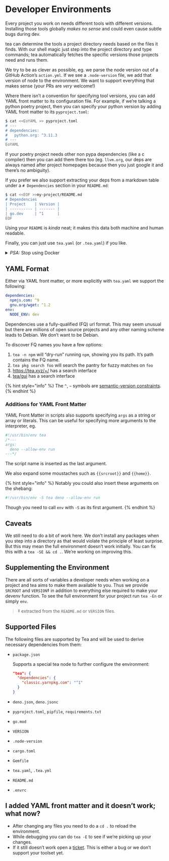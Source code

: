 # Developer Environments

Every project you work on needs different tools with different versions.
Installing those tools globally *makes no sense* and could even cause subtle
bugs during dev.

tea can determine the tools a project directory needs based on the files it
finds. With our shell magic just step into the project directory
and type commands; tea automatically fetches the specific versions those
projects need and runs them.

We try to be as clever as possible, eg. we parse the node version out of
a GitHub Action’s `action.yml`. If we see a `.node-version` file, we add that
version of node to the environment. We want to support everything that makes
sense (your PRs are *very* welcome!)

Where there isn’t a convention for specifying tool versions, you can add
YAML front matter to its configuration file. For example, if we’re
talking a python poetry project, then you can specify your python version by
adding YAML front matter to its `pyproject.toml`:

```sh
$ cat <<EoYAML >> pyproject.toml
# ---
# dependencies:
#   python.org: ^3.11.3
# ---
EoYAML
```

If your poetry project needs other non pypa dependencies (like a c compiler)
then you can add them there too (eg. `llvm.org`, our deps are always named
after project homepages because then you just google it and there’s no
ambiguity).

If you prefer we also support extracting your deps from a markdown table
under a `# Dependencies` section in your `README.md`:

```sh
$ cat <<EOF >>my-project/README.md
# Dependencies
| Project    | Version |
| ---------- | ------- |
| go.dev     | ^1      |
EOF
```

Using your `README` is *kinda* neat; it makes this data both machine and human
readable.

Finally, you can just use `tea.yaml` (or `.tea.yaml`) if you like.

<details><summary><i>PSA:</i> Stop using Docker</summary><br>

Docker is great for deployment and cross compilation, but… let’s face it: it
sucks for dev.

*Docker stifles builders*.
It constricts you; you’re immalleable; tech marches onwards but your docker
container remains immobile. *Nobody knows how to use `docker`*. Once that
`Dockerfile` is set up, nobody dares touch it.

And let’s face it, getting your personal dev and debug tools working inside
that image is incredibly frustrating. Why limit your potential?

Keep deploying with Docker, but use tea to develop.

Then when you do deploy you may as well install those deps with tea.

Frankly, tea is properly versioned (unlike system packagers) so with tea your
deployments actually remain *more* stable.
</details>


## YAML Format

Either via YAML front matter, or more explicitly with `tea.yaml` we support
the following:

```yaml
dependencies:
  npmjs.com: ^9
  gnu.org/wget: ^1.2
env:
  NODE_ENV: dev
```

Dependencies use a fully-qualified (FQ) url format. This may seem unusual but there
are millions of open source projects and any other naming scheme leads to
Debian. We don’t want to be Debian.

To discover FQ names you have a few options:

1. `tea -n npm` will “dry-run” running `npm`, showing you its path. It’s path contains the FQ name.
2. `tea pkg search foo` will search the pantry for fuzzy matches on `foo`
3. https://tea.xyz/+/ has a search interface
4. [tea/gui](https://tea.xyz/gui/) has a search interface

{% hint style="info" %}
The `^`, `~` symbols are [semantic-version constraints](https://devhints.io/semver).
{% endhint %}

### Additions for YAML Front Matter

YAML Front Matter in scripts also supports specifying `args` as a string or
array or literals. This can be useful for specifying more arguments to the
interpreter, eg.

```js
#!/usr/bin/env tea
/*---
args:
  deno --allow-env run
---*/
```

The script name is inserted as the last argument.

We also expand some moustaches such as `{{srcroot}}` and `{{home}}`.

{% hint style="info" %}
Notably you could also insert these arguments on the shebang:

```sh
#!/usr/bin/env -S tea deno --allow-env run
```

Though you need to call `env` with `-S` as its first argument.
{% endhint %}


## Caveats

We still need to do a bit of work here. We don’t install any packages when
you step into a directory as that would violate the principle of least
surprise. But this may mean the full environment doesn’t work initially.
You can fix this with a `tea -SE && cd .`. We’re working on improving this.

## Supplementing the Environment

There are all sorts of variables a developer needs when working on a project
and tea aims to make them available to you. Thus we provide `SRCROOT` and
`VERSION`‡ in addition to everything else required to make your devenv
function. To see the full environment for your project run `tea -En` or simply
`env`.

> ‡ extracted from the `README.md` or `VERSION` files.

## Supported Files
The following files are supported by Tea and will be used to derive necessary dependencies from them:


* `package.json`

  Supports a special tea node to further configure the environment:
  ```json
  "tea": {
    "dependencies": {
      "classic.yarnpkg.com": "^1"
    }
  }
  ```
* `deno.json`, `deno.jsonc`
* `pyproject.toml`, `pipfile`, `requirements.txt`
* `go.mod`
* `VERSION`
* `.node-version`
* `cargo.toml`
* `Gemfile`
* `tea.yaml`, `.tea.yml`
* `README.md`
* `.envrc`

## I added YAML front matter and it doesn’t work; what now?

* After changing any files you need to do a `cd .` to reload the environment.
* While debugging you can do `tea -E` to see if we’re picking up your changes.
* If it still doesn’t work open a [ticket]. This is either a bug or we don’t
    support your toolset yet.


[ticket]: https://github.com/teaxyz/cli/issues/new
